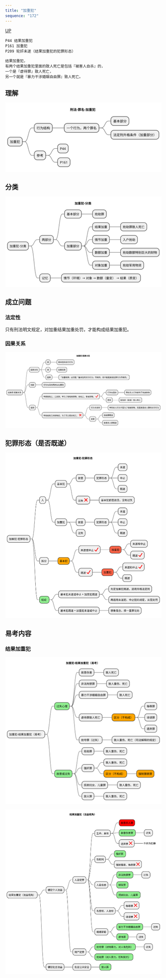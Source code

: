 ```yaml
---
title: "加重犯"
sequence: "172"
---
```


[UP](/law/criminal-law-index.html)


```text
P44 结果加重犯
P161 加重犯
P209 轮奸未遂（结果加重犯的犯罪形态）
```

```text
结果加重犯，
有两个结果加重犯里面的致人死亡是包括『被害人自杀』的，
一个是『虐待罪』致人死亡，
另一个就是『暴力干涉婚姻自由罪』致人死亡。
```

## 理解

![](/assets/images/law/criminal/刑法-考点-加重犯.svg)

## 分类

![](/assets/images/law/criminal/刑法-考点-加重犯-分类.svg)

## 成立问题

### 法定性

只有刑法明文规定，对加重结果加重处罚，才能构成结果加重犯。

### 因果关系

![](/assets/images/law/criminal/刑法-考点-加重犯-因果关系.svg)

## 犯罪形态（是否既遂）

![](/assets/images/law/criminal/刑法-考点-加重犯-犯罪形态.svg)

## 易考内容

### 结果加重犯

![](/assets/images/law/criminal/刑法-考点-加重犯-结果加重犯-易考.svg)

![](/assets/images/law/criminal/刑法-考点-加重犯-结果加重犯-法益视角.svg)
